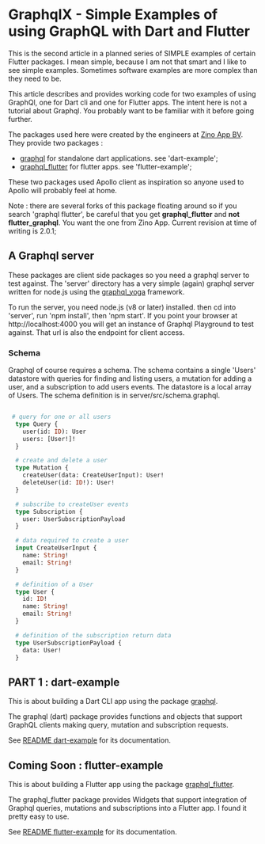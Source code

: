 # GraphqlX - Simple Examples of using GraphQL with Dart and Flutter

This is the second article in a planned series of SIMPLE examples of certain Flutter packages. I mean simple, because I am not that smart and I like to see simple examples. Sometimes software examples are more complex than they need to be. 

This article describes and provides working code for two examples of using GraphQl, one for Dart cli and one for 
Flutter apps. The intent here is not a tutorial about Graphql. You probably want to be familiar with it before going further. 

The packages used here were created by the engineers at [Zino App BV](https://www.zinoapp.com/). They provide two packages :

  - [graphql](https://pub.dev/packages/graphql) for standalone dart applications. see 'dart-example';
  - [graphql_flutter](https://pub.dev/packages/graphql_flutter) for flutter apps. see 'flutter-example';
   
These two packages used Apollo client as inspiration so anyone used to Apollo will probably feel at home. 

Note : there are several forks of this package floating around so if you search 'graphql flutter', be careful that you get **graphql_flutter** and **not flutter_graphql**. You want the one from Zino App. Current revision at time of writing is 2.0.1;

## A Graphql server

These packages are client side packages so you need a graphql server to test against. The 'server' directory has a very simple (again) graphql server written for node.js using the [graphql_yoga](https://github.com/prisma/graphql-yoga) framework. 

To run the server, you need node.js (v8 or later) installed. then cd into 'server', run 'npm install', then 'npm start'. If you point your browser at http://localhost:4000 you will get an instance of Graphql Playground to test against. That url is also the endpoint for client access. 

### Schema

Graphql of course requires a schema. The schema contains a single 'Users' datastore with queries for finding and listing users, a mutation for adding a user, and a subscription to add users events. The datastore is a local array of Users.
The schema definition is in server/src/schema.graphql. 
```graphql

 # query for one or all users
  type Query {
    user(id: ID): User  
    users: [User!]! 
  }

  # create and delete a user
  type Mutation {
    createUser(data: CreateUserInput): User!
    deleteUser(id: ID!): User!
  }

  # subscribe to createUser events
  type Subscription {
    user: UserSubscriptionPayload 
  }

  # data required to create a user
  input CreateUserInput {
    name: String!
    email: String!
  }

  # definition of a User
  type User {
    id: ID!
    name: String!
    email: String!
  }

  # definition of the subscription return data
  type UserSubscriptionPayload {
    data: User!
  }

```

## PART 1 : dart-example

This is about building a Dart CLI app using the package [graphql](https://pub.dev/packages/graphql). 

The graphql (dart) package provides functions and objects that support GraphQL clients making query, mutation and 
subscription requests. 

See [README dart-example](dart-example/README.md) for its documentation.

## Coming Soon : flutter-example
This is about building a Flutter app using the package [graphql_flutter](https://pub.dev/packages/graphql_flutter). 

The graphql_flutter package provides Widgets that support integration of Graphql queries, mutations and subscriptions into a Flutter app. I found it pretty easy to use. 

See [README flutter-example](flutter-example/README.md) for its documentation.

